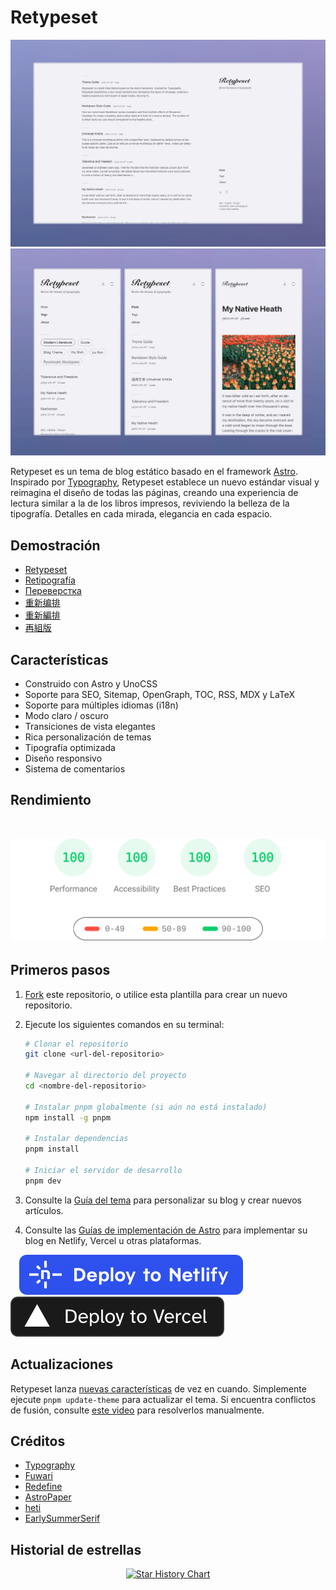 # Retypeset

![Cover Image](../images/retypeset-en-desktop.webp)
![Cover Image](../images/retypeset-en-mobile.webp)

Retypeset es un tema de blog estático basado en el framework [Astro](https://astro.build/). Inspirado por [Typography](https://astro-theme-typography.vercel.app/), Retypeset establece un nuevo estándar visual y reimagina el diseño de todas las páginas, creando una experiencia de lectura similar a la de los libros impresos, reviviendo la belleza de la tipografía. Detalles en cada mirada, elegancia en cada espacio.

## Demostración

- [Retypeset](https://retypeset.radishzz.cc/en/)
- [Retipografía](https://retypeset.radishzz.cc/es/)
- [Переверстка](https://retypeset.radishzz.cc/ru/)
- [重新编排](https://retypeset.radishzz.cc/)
- [重新編排](https://retypeset.radishzz.cc/zh-tw/)
- [再組版](https://retypeset.radishzz.cc/ja/)

## Características

- Construido con Astro y UnoCSS
- Soporte para SEO, Sitemap, OpenGraph, TOC, RSS, MDX y LaTeX
- Soporte para múltiples idiomas (i18n)
- Modo claro / oscuro
- Transiciones de vista elegantes
- Rica personalización de temas
- Tipografía optimizada
- Diseño responsivo
- Sistema de comentarios

## Rendimiento

<br>
<p align="center">
  <a href="https://pagespeed.web.dev/analysis?url=https%3A%2F%2Fretypeset.radishzz.cc%2Fes%2F&form_factor=desktop">
    <img width="710" alt="Retypeset Lighthouse Score" src="../images/retypeset-lighthouse-score.svg">
  <a>
</p>

## Primeros pasos

1. [Fork](https://github.com/radishzzz/astro-theme-retypeset/fork) este repositorio, o utilice esta plantilla para crear un nuevo repositorio.
2. Ejecute los siguientes comandos en su terminal:

   ```bash
   # Clonar el repositorio
   git clone <url-del-repositorio>

   # Navegar al directorio del proyecto
   cd <nombre-del-repositorio>

   # Instalar pnpm globalmente (si aún no está instalado)
   npm install -g pnpm

   # Instalar dependencias
   pnpm install

   # Iniciar el servidor de desarrollo
   pnpm dev
   ```

3. Consulte la [Guía del tema](https://retypeset.radishzz.cc/es/posts/theme-guide/) para personalizar su blog y crear nuevos artículos.
4. Consulte las [Guías de implementación de Astro](https://docs.astro.build/es/guides/deploy/) para implementar su blog en Netlify, Vercel u otras plataformas.

&emsp;[![Deploy to Netlify](../images/deploy-netlify.svg)](https://app.netlify.com/start) [![Deploy to Vercel](../images/deploy-vercel.svg)](https://vercel.com/new)

## Actualizaciones

Retypeset lanza [nuevas características](https://github.com/radishzzz/astro-theme-retypeset/issues/18) de vez en cuando. Simplemente ejecute `pnpm update-theme` para actualizar el tema. Si encuentra conflictos de fusión, consulte [este video](https://youtu.be/lz5OuKzvadQ?si=sH_ALNgqxrYqNVQT) para resolverlos manualmente.

## Créditos

- [Typography](https://github.com/moeyua/astro-theme-typography)
- [Fuwari](https://github.com/saicaca/fuwari)
- [Redefine](https://github.com/EvanNotFound/hexo-theme-redefine)
- [AstroPaper](https://github.com/satnaing/astro-paper)
- [heti](https://github.com/sivan/heti)
- [EarlySummerSerif](https://github.com/GuiWonder/EarlySummerSerif)

## Historial de estrellas

<p align="center">
<a href="https://star-history.com/#radishzzz/astro-theme-retypeset&Date">
  <picture>
    <source media="(prefers-color-scheme: dark)" srcset="https://api.star-history.com/svg?repos=radishzzz/astro-theme-retypeset&type=Date&theme=dark" />
    <source media="(prefers-color-scheme: light)" srcset="https://api.star-history.com/svg?repos=radishzzz/astro-theme-retypeset&type=Date" />
    <img alt="Star History Chart" src="https://api.star-history.com/svg?repos=radishzzz/astro-theme-retypeset&type=Date" />
  </picture>
</p>
